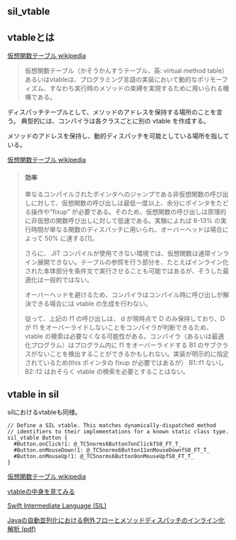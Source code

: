 ## sil_vtable

## vtableとは

[仮想関数テーブル wikipedia](https://ja.wikipedia.org/wiki/%E4%BB%AE%E6%83%B3%E9%96%A2%E6%95%B0%E3%83%86%E3%83%BC%E3%83%96%E3%83%AB)
> 仮想関数テーブル（かそうかんすうテーブル、英: virtual method table）あるいはvtableは、プログラミング言語の実装において動的なポリモーフィズム、すなわち実行時のメソッドの束縛を実現するために用いられる機構である。

ディスパッチテーブルとして、メソッドのアドレスを保持する場所のことを言う。
典型的には、コンパイラは各クラスごとに別の vtable を作成する。

メソッドのアドレスを保持し、動的ディスパッチを可能としている場所を指している。

[仮想関数テーブル wikipedia](https://ja.wikipedia.org/wiki/%E4%BB%AE%E6%83%B3%E9%96%A2%E6%95%B0%E3%83%86%E3%83%BC%E3%83%96%E3%83%AB)
> #### 効率
> 単なるコンパイルされたポインタへのジャンプである非仮想関数の呼び出しに対して、仮想関数の呼び出しは最低一度以上、余分にポインタをたどる操作や"fixup" が必要である。そのため、仮想関数の呼び出しは原理的に非仮想の関数呼び出しに対して低速である。実験によれば 6-13% の実行時間が単なる関数のディスパッチに用いられ、オーバーヘッドは場合によって 50% に達する[1]。
>
> さらに、 JIT コンパイルが使用できない環境では、仮想関数は通常インライン展開できない。テーブルの参照を行う部分を、たとえばインライン化された本体部分を条件文で実行させることも可能ではあるが、そうした最適化は一般的ではない。
>
> オーバーヘッドを避けるため、コンパイラはコンパイル時に呼び出しが解決できる場合には vtable の生成を行わない。
>
> 従って、上記の f1 の呼び出しは、 d が現時点で D のみ保持しており、D が f1 をオーバーライドしないことをコンパイラが判断できるため、vtable の検索は必要なくなる可能性がある。コンパイラ（あるいは最適化プログラム）はプログラム内に f1 をオーバーライドする B1 のサブクラスがないことを検出することができるかもしれない。実装が明示的に指定されているため(this ポインタの fixup が必要ではあるが） B1::f1 ないし B2::f2 はおそらく vtable の検索を必要とすることはない。

## vtable in sil

silにおけるvtableも同様。

```sil
// Define a SIL vtable. This matches dynamically-dispatched method
// identifiers to their implementations for a known static class type.
sil_vtable Button {
  #Button.onClick!1: @_TC5norms6Button7onClickfS0_FT_T_
  #Button.onMouseDown!1: @_TC5norms6Button11onMouseDownfS0_FT_T_
  #Button.onMouseUp!1: @_TC5norms6Button9onMouseUpfS0_FT_T_
}
```


[仮想関数テーブル wikipedia](https://ja.wikipedia.org/wiki/%E4%BB%AE%E6%83%B3%E9%96%A2%E6%95%B0%E3%83%86%E3%83%BC%E3%83%96%E3%83%AB)

[vtableの中身を見てみる](http://sugawarayusuke.hatenablog.com/entry/2018/01/08/185229)

[Swift Intermediate Language (SIL)](https://github.com/apple/swift/blob/master/docs/SIL.rst#id10)

[Javaの自動並列化における例外フローとメソッドディスパッチのインライン化解析 (pdf)](http://www.kasahara.cs.waseda.ac.jp/achieve/pdf/ARC199-9.pdf)
